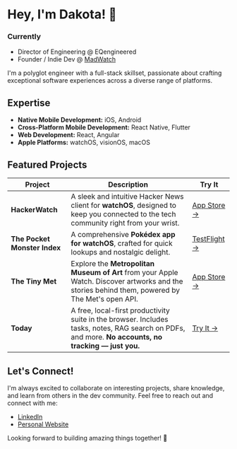# Hey, I'm Dakota! 👋

### Currently
- Director of Engineering @ EQengineered
- Founder / Indie Dev @ [MadWatch](https://www.madwatch.dev)

I'm a polyglot engineer with a full-stack skillset, passionate about crafting exceptional software experiences across a diverse range of platforms.

## Expertise

- **Native Mobile Development:** iOS, Android
- **Cross-Platform Mobile Development:** React Native, Flutter
- **Web Development:** React, Angular
- **Apple Platforms:** watchOS, visionOS, macOS

## Featured Projects

| Project | Description | Try It |
|--------|-------------|--------|
| **HackerWatch** | A sleek and intuitive Hacker News client for **watchOS**, designed to keep you connected to the tech community right from your wrist. | [App Store →](https://apps.apple.com/us/app/hackerwatch-hacker-news/id6479969061) |
| **The Pocket Monster Index** | A comprehensive **Pokédex app for watchOS**, crafted for quick lookups and nostalgic delight. | [TestFlight →](https://testflight.apple.com/join/2L4JpLEW) |
| **The Tiny Met** | Explore the **Metropolitan Museum of Art** from your Apple Watch. Discover artworks and the stories behind them, powered by The Met's open API. | [App Store →](https://apps.apple.com/us/app/the-tiny-met/id6736908878) |
| **Today** | A free, local-first productivity suite in the browser. Includes tasks, notes, RAG search on PDFs, and more. **No accounts, no tracking — just you.** | [Try It →](https://www.today.dakota.codes/) |



## Let's Connect!

I'm always excited to collaborate on interesting projects, share knowledge, and learn from others in the dev community. Feel free to reach out and connect with me:

- [LinkedIn](https://www.linkedin.com/in/dakota-kim/)
- [Personal Website](https://www.dakotakim.com)

Looking forward to building amazing things together! 🚀

<!--
**GhostScientist/GhostScientist** is a ✨ _special_ ✨ repository because its `README.md` (this file) appears on your GitHub profile.

Here are some ideas to get you started:

- 🔭 I’m currently working on: today - a kanban board whose contents reset everyday.
- 🌱 I’m currently learning: Three.js + Flutter + Remix
- 👯 I’m looking to collaborate on: open source projects or technologies to help people.
- 💬 Ask me about: Computer Science, Native/Cross-Platform Mobile Development, DevSecOps, Full Stack Web Development, Microcontrollers, CLI tooling
- I talk about stuff at: dakota.codes
- 📫 How to reach me: keybase details here 
- ⚡ Fun fact: I collect old cameras of all types. My oldest camera is from 1927. Almost 100 years old!
-->
